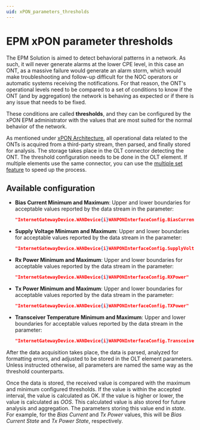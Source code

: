 ```yaml
---
uid: xPON_parameters_thresholds
---
```


# EPM xPON parameter thresholds

The EPM Solution is aimed to detect behavioral patterns in a network. As such, it will never generate alarms at the lower CPE level, in this case an ONT, as a massive failure would generate an alarm storm, which would make troubleshooting and follow-up difficult for the NOC operators or automatic systems receiving the notifications. For that reason, the ONT's operational levels need to be compared to a set of conditions to know if the ONT (and by aggregation) the network is behaving as expected or if there is any issue that needs to be fixed.

These conditions are called **thresholds**, and they can be configured by the xPON EPM administrator with the values that are most suited for the normal behavior of the network.

As mentioned under [xPON Architecture](xref:xPON_architecture#ont-data-connector), all operational data related to the ONTs is acquired from a third-party stream, then parsed, and finally stored for analysis. The storage takes place in the OLT connector detecting the ONT. The threshold configuration needs to be done in the OLT element. If multiple elements use the same connector, you can use the [multiple set feature](xref:Updating_elements#setting-a-parameter-value-in-multiple-elements) to speed up the process.

## Available configuration

- **Bias Current Minimum and Maximum**: Upper and lower boundaries for acceptable values reported by the data stream in the parameter:

  ```json
  "InternetGatewayDevice.WANDevice{i}WANPONInterfaceConfig.BiasCurrent"
  ```

- **Supply Voltage Minimum and Maximum**: Upper and lower boundaries for acceptable values reported by the data stream in the parameter:

  ```json
  "InternetGatewayDevice.WANDevice{i}WANPONInterfaceConfig.SupplyVoltage"
  ```

- **Rx Power Minimum and Maximum**: Upper and lower boundaries for acceptable values reported by the data stream in the parameter:

  ```json
  "InternetGatewayDevice.WANDevice{i}WANPONInterfaceConfig.RXPower"
  ```

- **Tx Power Minimum and Maximum**: Upper and lower boundaries for acceptable values reported by the data stream in the parameter:

  ```json
  "InternetGatewayDevice.WANDevice{i}WANPONInterfaceConfig.TXPower"
  ```

- **Transceiver Temperature Minimum and Maximum**: Upper and lower boundaries for acceptable values reported by the data stream in the parameter:

  ```json
  "InternetGatewayDevice.WANDevice{i}WANPONInterfaceConfig.TransceiverTemperature"
  ```

After the data acquisition takes place, the data is parsed, analyzed for formatting errors, and adjusted to be stored in the OLT element parameters. Unless instructed otherwise, all parameters are named the same way as the threshold counterparts.

Once the data is stored, the received value is compared with the maximum and minimum configured thresholds. If the value is within the accepted interval, the value is calculated as OK. If the value is higher or lower, the value is calculated as *OOS*. This calculated value is also stored for future analysis and aggregation. The parameters storing this value end in *state*. For example, for the *Bias Current* and *Tx Power* values, this will be *Bias Current State* and *Tx Power State*, respectively.
